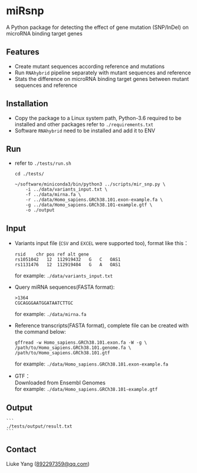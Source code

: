 # miRsnp

A Python package for detecting the effect of gene mutation (SNP/InDel) on microRNA binding target genes

## Features

+ Create mutant sequences according reference and mutations
+ Run `RNAhybrid` pipeline separately with mutant sequences and reference
+ Stats the difference on microRNA binding target genes between mutant sequences and reference

## Installation

+ Copy the package to a Linux system path, Python-3.6 required to be installed and other packages refer to `./requirements.txt`  
+ Software `RNAhybrid` need to be installed and add it to ENV  

## Run

+ refer to `./tests/run.sh`

    ```
    cd ./tests/

    ~/software/miniconda3/bin/python3 ../scripts/mir_snp.py \
        -i ../data/variants_input.txt \
        -f ../data/mirna.fa \
        -r ../data/Homo_sapiens.GRCh38.101.exon-example.fa \
        -g ../data/Homo_sapiens.GRCh38.101-example.gtf \
        -o ./output
    ```

## Input

+ Variants input file (`CSV` and `EXCEL` were supported too), format like this：

    ```
    rsid    chr pos ref alt gene
    rs1051042   12  112919432   G   C   OAS1
    rs1131476   12  112919404   G   A   OAS1
    ```

    for example: `./data/variants_input.txt`  
  
+ Query miRNA sequences(FASTA format):

    ```
    >1364 
    CGCAGGGAATGGATAATCTTGC
    ```

    for example: `./data/mirna.fa`  

+ Reference transcripts(FASTA format), complete file can be created with the command below:

    ```
    gffread -w Homo_sapiens.GRCh38.101.exon.fa -W -g \
    /path/to/Homo_sapiens.GRCh38.101.genome.fa \
    /path/to/Homo_sapiens.GRCh38.101.gtf
    ```

    for example: `./data/Homo_sapiens.GRCh38.101.exon-example.fa`  

+ GTF：  
    Downloaded from Ensembl Genomes  
    for example: `./data/Homo_sapiens.GRCh38.101-example.gtf`  

## Output

    ```
    ./tests/output/result.txt
    ```

## Contact

Liuke Yang (892297359@qq.com)
